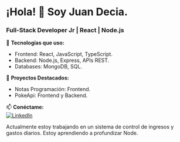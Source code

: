 # ¡Hola! 👋 Soy Juan Decia.  
### **Full-Stack Developer Jr** | React | Node.js  

🌟 **Tecnologías que uso:**  
- Frontend: React, JavaScript, TypeScript.  
- Backend: Node.js, Express, APIs REST.  
- Databases: MongoDB, SQL.  

🔨 **Proyectos Destacados:**  
- Notas Programación: Frontend.
- PokeApi: Frontend y Backend.  

📫 **Conéctame:**  
[![LinkedIn](https://img.shields.io/badge/LinkedIn-Connect-blue?logo=linkedin)](https://www.linkedin.com/in/juan-decia/)  

Actualmente estoy trabajando en un sistema de control de ingresos y gastos diarios.
Estoy aprendiendo a profundizar Node.
